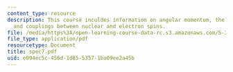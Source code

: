 ```yaml
---
content_type: resource
description: This course inculdes information on angular momentum, the chemical shift,
  and couplings between nuclear and electron spins.
file: /media/https%3A/open-learning-course-data-rc.s3.amazonaws.com/5-33-advanced-chemical-experimentation-and-instrumentation-fall-2007/e094ec5c456d1d8553571ba09ee2a45b_spec7.pdf
file_type: application/pdf
resourcetype: Document
title: spec7.pdf
uid: e094ec5c-456d-1d85-5357-1ba09ee2a45b
---
```

